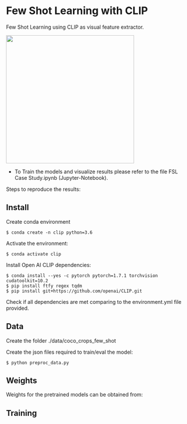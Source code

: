 # Few Shot Learning with CLIP
Few Shot Learning using CLIP as visual feature extractor.

<a href="url"><img src="project_images/Teaser1.png" align="center" height="350" width="350" ></a>
<p></p>

* To Train the models and visualize results please refer to the file FSL Case Study.ipynb (Jupyter-Notebook).

Steps to reproduce the results:

## Install
Create conda environment

    $ conda create -n clip python=3.6
    
Activate the environment:

    $ conda activate clip  

Install Open AI CLIP dependencies:

    $ conda install --yes -c pytorch pytorch=1.7.1 torchvision cudatoolkit=10.2
    $ pip install ftfy regex tqdm
    $ pip install git+https://github.com/openai/CLIP.git
    

Check if all dependencies are met comparing to the environment.yml file provided.

## Data

Create the folder ./data/coco_crops_few_shot

Create the json files required to train/eval the model:

    $ python preproc_data.py


## Weights
Weights for the pretrained models can be obtained from:




## Training




